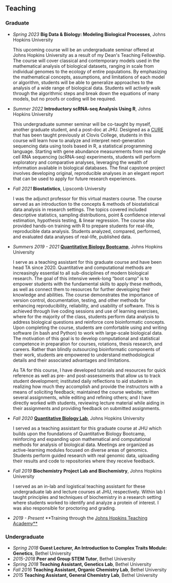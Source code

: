 ## Teaching

### Graduate

* *Spring 2023*   **Big Data & Biology: Modeling Biological Processes**, Johns Hopkins University

  This upcoming course will be an undergraduate seminar offered at Johns Hopkins University as a result of my Dean's Teaching Fellowship. The course will cover classical and contemporary models used in the mathematical analysis of biological datasets, ranging in scale from individual genomes to the ecology of entire populations. By emphasizing the mathematical concepts, assumptions, and limitations of each model or algorithm, students will be able to generalize approaches to the analysis of a wide range of biological data. Students will actively walk through the algorithmic steps and break down the equations of many models, but no proofs or coding will be required.

* *Summer 2022*   **Introductory scRNA-seq Analysis Using R**, Johns Hopkins University

  This undergraduate summer seminar will be co-taught by myself, another graduate student, and a post-doc at JHU. Designed as a [CURE](https://serc.carleton.edu/curenet/whatis.html) that has been taught previously at Clovis College, students in this course will learn how to analyze and interpret next-generation sequencing data using tools based in R, a statistical programming language. Starting with gene abundance measurements from real single cell RNA sequencing (scRNA-seq) experiments, students will perform exploratory and comparative analyses, leveraging the wealth of information available in biological databases. The final capstone project involves developing original, reproducible analyses in an elegant report that can be used to apply for future research experiences.

* *Fall 2021*   **Biostatistics**, Lipscomb University

  I was the adjunct professor for this virtual masters course. The course served as an introduction to the concepts & methods of biostatistical data analysis in research settings. The topics covered included descriptive statistics, sampling distributions, point & confidence interval estimation, hypothesis testing, & linear regression. The course also provided hands-on training with R to prepare students for real-life, reproducible data analysis. Students analyzed, compared, performed, and evaluated data analyses of real-life, published data.

* *Summers 2019 - 2021*   **[Quantitative Biology Bootcamp](http://bxlab.github.io/cmdb-bootcamp/)**, Johns Hopkins University

  I serve as a teaching assistant for this graduate course and have been head TA since 2020. Quantitative and computational methods are increasingly essential to all sub-disciplines of modern biological research. The goal of this intensive week-long “boot camp” is to empower students with the fundamental skills to apply these methods, as well as connect them to resources for further developing their knowledge and abilities. The course demonstrates the importance of version control, documentation, testing, and other methods for enhancing reproducibility, reliability, and usability of software. This is achieved through live coding sessions and use of learning exercises, where for the majority of the class, students perform data analysis to address biological questions and reinforce core bioinformatic concepts. Upon completing the course, students are comfortable using and writing software (in bash and Python) to work with large-scale biological data. The motivation of this goal is to develop computational and statistical competence in preparation for courses, rotations, thesis research, and careers. Rather than blindly outsourcing bioinformatic components of their work, students are empowered to understand methodological details and their associated advantages and limitations.

  As TA for this course, I have developed tutorials and resources for quick reference as well as pre- and post-assessments that allow us to track student development; instituted daily reflections to aid students in realizing how much they accomplish and provide the instructors with a means of soliciting feedback; maintained the course website; written several assignments, while editing and refining others; and I have directly worked with students, reviewing lecture material while aiding in their assignments and providing feedback on submitted assignments.

* *Fall 2020*   **[Quantitative Biology Lab](http://bxlab.github.io/cmdb-lab/)**, Johns Hopkins University

  I served as a teaching assistant for this graduate course at JHU which builds upon the foundations of Quantitative Biology Bootcamp, reinforcing and expanding upon mathematical and computational methods for analysis of biological data. Meetings are organized as active-learning modules focused on diverse areas of genomics. Students perform guided research with real genomic data, uploading their results and code to repositories where they receive feedback.

* *Fall 2019*   **Biochemistry Project Lab and Biochemistry**, Johns Hopkins University

  I served as an in-lab and logistical teaching assistant for these undergraduate lab and lecture courses at JHU, respectively. Within lab I taught principles and techniques of biochemistry in a research setting where students worked to identify and analyze a protein of interest. I was also responsible for proctoring and grading.

* *2019 - Present*    **Training through the [Johns Hopkins Teaching Academy**](https://cer.jhu.edu/teaching-academy)

### Undergraduate

* *Spring 2018*   **Guest Lecturer, An Introduction to Complex Traits Module: Genetics**, Bethel University
* *2015-2018*   **Peer and Group STEM Tutor**, Bethel University
* *Spring 2018*   **Teaching Assistant, Genetics Lab**, Bethel University
* *Fall 2016*   **Teaching Assistant, Organic Chemistry Lab**, Bethel University
* *2015*    **Teaching Assistant, General Chemistry Lab**, Bethel University
